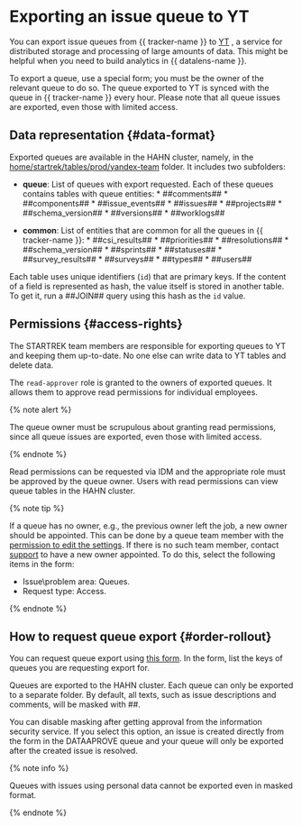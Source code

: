 # Exporting an issue queue to YT

You can export issue queues from {{ tracker-name }} to [YT](https://yt.yandex-team.ru/docs/) , a service for distributed storage and processing of large amounts of data. This might be helpful when you need to build analytics in {{ datalens-name }}.

To export a queue, use a special form; you must be the owner of the relevant queue to do so. The queue exported to YT is synced with the queue in {{ tracker-name }} every hour. Please note that all queue issues are exported, even those with limited access.

## Data representation {#data-format}

Exported queues are available in the HAHN cluster, namely, in the [home/startrek/tables/prod/yandex-team](https://yt.yandex-team.ru/hahn/navigation?path=//home/startrek/tables/prod/yandex-team) folder. It includes two subfolders:
* **queue**: List of queues with export requested. Each of these queues contains tables with queue entities:
   *
      ##comments##
   *
      ##components##
   *
      ##issue_events##
   *
      ##issues##
   *
      ##projects##
   *
      ##schema_version##
   *
      ##versions##
   *
      ##worklogs##

* **common**: List of entities that are common for all the queues in {{ tracker-name }}:
   *
      ##csi_results##
   *
      ##priorities##
   *
      ##resolutions##
   *
      ##schema_version##
   *
      ##sprints##
   *
      ##statuses##
   *
      ##survey_results##
   *
      ##surveys##
   *
      ##types##
   *
      ##users##

Each table uses unique identifiers (`id`) that are primary keys. If the content of a field is represented as hash, the value itself is stored in another table. To get it, run a ##JOIN## query using this hash as the `id` value.

## Permissions {#access-rights}

The STARTREK team members are responsible for exporting queues to YT and keeping them up-to-date. No one else can write data to YT tables and delete data.

The `read-approver` role is granted to the owners of exported queues. It allows them to approve read permissions for individual employees.

{% note alert %}

The queue owner must be scrupulous about granting read permissions, since all queue issues are exported, even those with limited access.

{% endnote %}

Read permissions can be requested via IDM and the appropriate role must be approved by the queue owner. Users with read permissions can view queue tables in the HAHN cluster.

{% note tip %}

If a queue has no owner, e.g., the previous owner left the job, a new owner should be appointed. This can be done by a queue team member with the [permission to edit the settings](queue-access.md). If there is no such team member, contact [support](../troubleshooting.md) to have a new owner appointed. To do this, select the following items in the form:
* Issue\problem area: Queues.
* Request type: Access.

{% endnote %}

## How to request queue export {#order-rollout}

You can request queue export using [this form](https://forms.yandex-team.ru/surveys/13669/). In the form, list the keys of queues you are requesting export for.

Queues are exported to the HAHN cluster. Each queue can only be exported to a separate folder. By default, all texts, such as issue descriptions and comments, will be masked with ##.

You can disable masking after getting approval from the information security service. If you select this option, an issue is created directly from the form in the DATAAPROVE queue and your queue will only be exported after the created issue is resolved.

{% note info %}

Queues with issues using personal data cannot be exported even in masked format.

{% endnote %}
